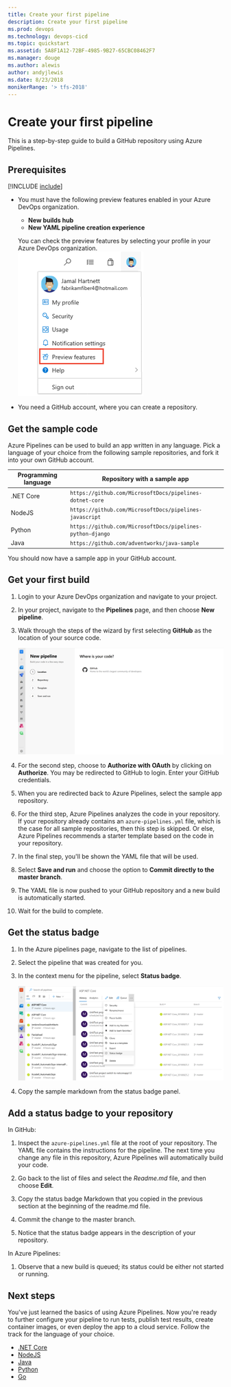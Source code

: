 ```yaml
---
title: Create your first pipeline
description: Create your first pipeline
ms.prod: devops
ms.technology: devops-cicd
ms.topic: quickstart
ms.assetid: 5A8F1A12-72BF-4985-9B27-65CBC08462F7
ms.manager: douge
ms.author: alewis
author: andyjlewis
ms.date: 8/23/2018
monikerRange: '> tfs-2018'
---
```


# Create your first pipeline

This is a step-by-step guide to build a GitHub repository using Azure Pipelines.

## Prerequisites

[!INCLUDE [include](_shared/ci-cd-prerequisites-vsts.md)]

* You must have the following preview features enabled in your Azure DevOps organization.
  * **New builds hub**
  * **New YAML pipeline creation experience**

  You can check the preview features by selecting your profile in your Azure DevOps organization.
  ![Open Preview Features](../project/navigation/_img/manage-features/choose-preview-features-vert.png) 

* You need a GitHub account, where you can create a repository.

## Get the sample code

Azure Pipelines can be used to build an app written in any language. Pick a language of your choice from the following sample repositories, and fork it into your own GitHub account.

| Programming language | Repository with a sample app |
|----------------------|----------------------------|
| .NET Core | `https://github.com/MicrosoftDocs/pipelines-dotnet-core` |
| NodeJS | `https://github.com/MicrosoftDocs/pipelines-javascript` |
| Python |  `https://github.com/MicrosoftDocs/pipelines-python-django` |
| Java | `https://github.com/adventworks/java-sample` |

You should now have a sample app in your GitHub account.

## Get your first build

1. Login to your Azure DevOps organization and navigate to your project.

1. In your project, navigate to the **Pipelines** page, and then choose **New pipeline**.

1. Walk through the steps of the wizard by first selecting **GitHub** as the location of your source code.

   ![GitHub selection](_img/get-started-yaml/new-pipeline.png)

1. For the second step, choose to **Authorize with OAuth** by clicking on **Authorize**. You may be redirected to GitHub to login. Enter your GitHub credentials.

1. When you are redirected back to Azure Pipelines, select the sample app repository.

1. For the third step, Azure Pipelines analyzes the code in your repository. If your repository already contains an `azure-pipelines.yml` file, which is the case for all sample repositories, then this step is skipped. Or else, Azure Pipelines recommends a starter template based on the code in your repository.

1. In the final step, you'll be shown the YAML file that will be used.

1. Select **Save and run** and choose the option to **Commit directly to the master branch**.

1. The YAML file is now pushed to your GitHub repository and a new build is automatically started.

1. Wait for the build to complete.

## Get the status badge

1. In the Azure pipelines page, navigate to the list of pipelines.

1. Select the pipeline that was created for you.

1. In the context menu for the pipeline, select **Status badge**.

   ![Status badge](_img/get-started-yaml/status-badge.png)

1. Copy the sample markdown from the status badge panel.

## Add a status badge to your repository

In GitHub:

1. Inspect the `azure-pipelines.yml` file at the root of your repository. The YAML file contains the instructions for the pipeline. The next time you change any file in this repository, Azure Pipelines will automatically build your code.

1. Go back to the list of files and select the _Readme.md_ file, and then choose **Edit**.

1. Copy the status badge Markdown that you copied in the previous section at the beginning of the readme.md file.

1. Commit the change to the master branch.

1. Notice that the status badge appears in the description of your repository.

In Azure Pipelines:

1. Observe that a new build is queued; its status could be either not started or running.

## Next steps

You've just learned the basics of using Azure Pipelines. Now you're ready to further configure your pipeline to run tests, publish test results, create container images, or even deploy the app to a cloud service. Follow the track for the language of your choice.

* [.NET Core](languages/dotnet-core.md)
* [NodeJS](languages/javascript.md)
* [Java](languages/java.md)
* [Python](languages/python.md)
* [Go](languages/go.md)
